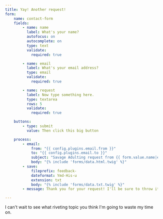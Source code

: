 ```yaml
---
title: Yay! Another request!
form:
    name: contact-form
    fields:
        - name: name
          label: What's your name?
          autofocus: on
          autocomplete: on
          type: text
          validate:
            required: true

        - name: email
          label: What's your email address?
          type: email
          validate:
            required: true

        - name: request
          label: Now type something here.
          type: textarea
          rows: 5
          validate:
            required: true

    buttons:
        - type: submit
          value: Then click this big button

    process:
        - email:
            from: "{{ config.plugins.email.from }}"
            to: "{{ config.plugins.email.to }}"
            subject: "Savage Adulting request from {{ form.value.name|e }}"
            body: "{% include 'forms/data.html.twig' %}"
        - save:
            fileprefix: feedback-
            dateformat: Ymd-His-u
            extension: txt
            body: "{% include 'forms/data.txt.twig' %}"
        - message: Thank you for your request! I'll be sure to throw it away immediately!

---
```


I can't wait to see what riveting topic you think I'm going to waste my time on.